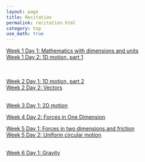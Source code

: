 ```yaml
---
layout: page
title: Recitation
permalink: recitation.html
category: top
use_math: true
---
```



<a href="recitation/week1/recitation-units-motion.pdf">Week 1 Day 1: Mathematics with dimensions and units </a><br>
<a href="recitation/week1/recitation-1D-motion-1.pdf">Week 1 Day 2: 1D motion, part 1</a>

<br><br>
<a href="recitation/week2/recitation-1D-motion-2.pdf">Week 2 Day 1: 1D motion, part 2</a><br>
<a href="recitation/week2/recitation-vectors.pdf">Week 2 Day 2: Vectors</a><br>
<br>

<a href="recitation/week3/recitation-2D-motion.pdf">Week 3 Day 1: 2D motion</a><br>

<a href="recitation/week4/recitation-forces.pdf">Week 4 Day 2: Forces in One Dimension</a><br>

<a href="recitation/week5/recitation-forces2.pdf">Week 5 Day 1: Forces in two
 dimensions and friction</a><br>
<a href="recitation/week5/recitation-uniform-circular-motion-1.pdf">Week 5 Day 2: Uniform circular motion</a><br>
<br>

<a href="recitation/week6/recitation-gravity.pdf">Week 6 Day 1: Gravity</a>

